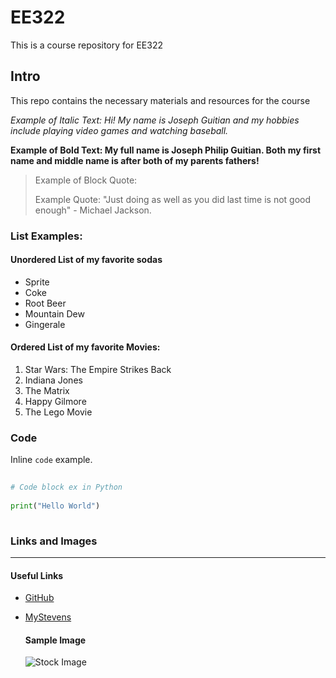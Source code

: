# EE322 

This is a course repository for EE322 

## Intro

This repo contains the necessary materials and resources for the course

*Example of Italic Text: Hi! My name is Joseph Guitian and my hobbies include playing video games and watching baseball.*

**Example of Bold Text: My full name is Joseph Philip Guitian. Both my first name and middle name is after both of my parents fathers!**

> Example of Block Quote:
>
> Example Quote: "Just doing as well as you did last time is not good enough" - Michael Jackson. 


### List Examples:

#### Unordered List of my favorite sodas
- Sprite
- Coke
- Root Beer
- Mountain Dew
- Gingerale

#### Ordered List of my favorite Movies:
1. Star Wars: The Empire Strikes Back
2. Indiana Jones
3. The Matrix
4. Happy Gilmore
5. The Lego Movie

### Code

Inline `code` example.

```Python
  
# Code block ex in Python
  
print("Hello World")
  
```


### Links and Images

  ---

  #### Useful Links
- [GitHub](https://github.com/)
- [MyStevens](https://login.stevens.edu/login/login.htm?fromURI=%2Fapp%2FUserHome)


  #### Sample Image

  ![Stock Image](https://static3.depositphotos.com/1003380/209/i/450/depositphotos_2099237-stock-photo-building-tools.jpg)

  

